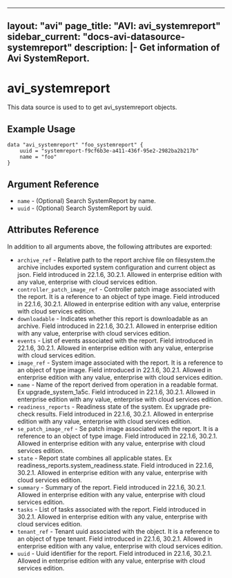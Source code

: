 <!--
    Copyright 2021 VMware, Inc.
    SPDX-License-Identifier: Mozilla Public License 2.0
-->
---
layout: "avi"
page_title: "AVI: avi_systemreport"
sidebar_current: "docs-avi-datasource-systemreport"
description: |-
  Get information of Avi SystemReport.
---

# avi_systemreport

This data source is used to to get avi_systemreport objects.

## Example Usage

```hcl
data "avi_systemreport" "foo_systemreport" {
    uuid = "systemreport-f9cf6b3e-a411-436f-95e2-2982ba2b217b"
    name = "foo"
}
```

## Argument Reference

* `name` - (Optional) Search SystemReport by name.
* `uuid` - (Optional) Search SystemReport by uuid.

## Attributes Reference

In addition to all arguments above, the following attributes are exported:

* `archive_ref` - Relative path to the report archive file on filesystem.the archive includes exported system configuration and current object as json. Field introduced in 22.1.6, 30.2.1. Allowed in enterprise edition with any value, enterprise with cloud services edition.
* `controller_patch_image_ref` - Controller patch image associated with the report. It is a reference to an object of type image. Field introduced in 22.1.6, 30.2.1. Allowed in enterprise edition with any value, enterprise with cloud services edition.
* `downloadable` - Indicates whether this report is downloadable as an archive. Field introduced in 22.1.6, 30.2.1. Allowed in enterprise edition with any value, enterprise with cloud services edition.
* `events` - List of events associated with the report. Field introduced in 22.1.6, 30.2.1. Allowed in enterprise edition with any value, enterprise with cloud services edition.
* `image_ref` - System image associated with the report. It is a reference to an object of type image. Field introduced in 22.1.6, 30.2.1. Allowed in enterprise edition with any value, enterprise with cloud services edition.
* `name` - Name of the report derived from operation in a readable format. Ex  upgrade_system_1a5c. Field introduced in 22.1.6, 30.2.1. Allowed in enterprise edition with any value, enterprise with cloud services edition.
* `readiness_reports` - Readiness state of the system. Ex  upgrade pre-check results. Field introduced in 22.1.6, 30.2.1. Allowed in enterprise edition with any value, enterprise with cloud services edition.
* `se_patch_image_ref` - Se patch image associated with the report. It is a reference to an object of type image. Field introduced in 22.1.6, 30.2.1. Allowed in enterprise edition with any value, enterprise with cloud services edition.
* `state` - Report state combines all applicable states. Ex  readiness_reports.system_readiness.state. Field introduced in 22.1.6, 30.2.1. Allowed in enterprise edition with any value, enterprise with cloud services edition.
* `summary` - Summary of the report. Field introduced in 22.1.6, 30.2.1. Allowed in enterprise edition with any value, enterprise with cloud services edition.
* `tasks` - List of tasks associated with the report. Field introduced in 30.2.1. Allowed in enterprise edition with any value, enterprise with cloud services edition.
* `tenant_ref` - Tenant uuid associated with the object. It is a reference to an object of type tenant. Field introduced in 22.1.6, 30.2.1. Allowed in enterprise edition with any value, enterprise with cloud services edition.
* `uuid` - Uuid identifier for the report. Field introduced in 22.1.6, 30.2.1. Allowed in enterprise edition with any value, enterprise with cloud services edition.

